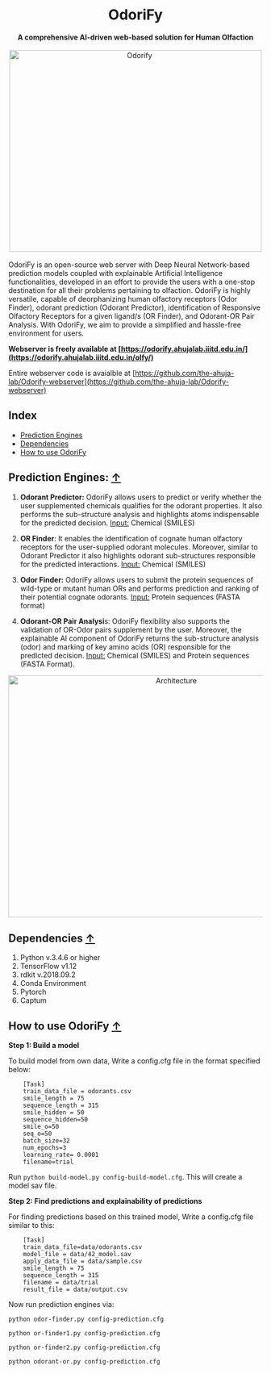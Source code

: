 <div align="center"> <h1>OdoriFy </h1> 
<b>A comprehensive AI-driven web-based solution for Human Olfaction</b>
 </div>
 <br>
<div align="center">
<img src="https://imgur.com/2gJZMWo.gif" alt="Odorify" width="500" height="400"></div>
<br>
OdoriFy is an open-source web server with Deep Neural Network-based prediction models coupled with explainable Artificial Intelligence functionalities, developed in an effort to provide the users with a one-stop destination for all their problems pertaining to olfaction. OdoriFy is highly versatile, capable of deorphanizing human olfactory receptors (Odor Finder), odorant prediction (Odorant Predictor), identification of Responsive Olfactory Receptors for a given ligand/s (OR Finder), and Odorant-OR Pair Analysis. With OdoriFy, we aim to provide a simplified and hassle-free environment for users.

**Webserver is freely available at [https://odorify.ahujalab.iiitd.edu.in/](https://odorify.ahujalab.iiitd.edu.in/olfy/)**

Entire webserver code is avaialble at [https://github.com/the-ahuja-lab/Odorify-webserver](https://github.com/the-ahuja-lab/Odorify-webserver)


## Index
* [Prediction Engines](#prediction-engines-)
* [Dependencies](#dependencies-)
* [How to use OdoriFy](#how-to-use-odorify-)



## Prediction Engines: [&uarr;](#index-)

1.  **Odorant Predictor:** OdoriFy allows users to predict or verify whether the user supplemented chemicals qualifies for the odorant properties. It also performs the sub-structure analysis and highlights atoms indispensable for the predicted decision. 
<u>Input:</u> Chemical (SMILES)
    
2.  **OR Finder**: It enables the identification of cognate human olfactory receptors for the user-supplied odorant molecules. Moreover, similar to Odorant Predictor it also highlights odorant sub-structures responsible for the predicted interactions. 
<u>Input:</u> Chemical (SMILES)

3.  **Odor Finder:** OdoriFy allows users to submit the protein sequences of wild-type or mutant human ORs and performs prediction and ranking of their potential cognate odorants.
 <u>Input:</u> Protein sequences (FASTA format)

4.  **Odorant-OR Pair Analysi**s: OdoriFy flexibility also supports the validation of OR-Odor pairs supplement by the user. Moreover, the explainable AI component of OdoriFy returns the sub-structure analysis (odor) and marking of key amino acids (OR) responsible for the predicted decision.
 <u>Input:</u> Chemical (SMILES) and Protein sequences (FASTA Format).

<div align="center">
<img src="https://imgur.com/22h9n9x.png" alt="Architecture" width="650" height="480"></div>

## Dependencies [&uarr;](#prediction-engines-)
1.  Python v.3.4.6 or higher
2.  TensorFlow v1.12
3.  rdkit v.2018.09.2
4. Conda Environment
5. Pytorch
6. Captum


## How to use OdoriFy [&uarr;](#dependencies-)
**Step 1: Build a model**

To build model from own data, Write a config.cfg file in the format specified below:
```
	[Task]
	train_data_file = odorants.csv
	smile_length = 75
	sequence_length = 315
	smile_hidden = 50
	sequence_hidden=50
	smile_o=50
	seq_o=50
	batch_size=32 
	num_epochs=3
	learning_rate= 0.0001
	filename=trial
```

Run `python build-model.py config-build-model.cfg`. This will create a model sav file. 

**Step 2: Find predictions and explainability of predictions**

For finding predictions based on this trained model, Write a config.cfg file similar to this:
```
	[Task]
	train_data_file=data/odorants.csv
	model_file = data/42_model.sav
	apply_data_file = data/sample.csv
	smile_length = 75
	sequence_length = 315
	filename = data/trial
	result_file = data/output.csv
```
Now run prediction engines via:

`python odor-finder.py config-prediction.cfg`	

`python or-finder1.py config-prediction.cfg`

`python or-finder2.py config-prediction.cfg`

 `python odorant-or.py config-prediction.cfg`

